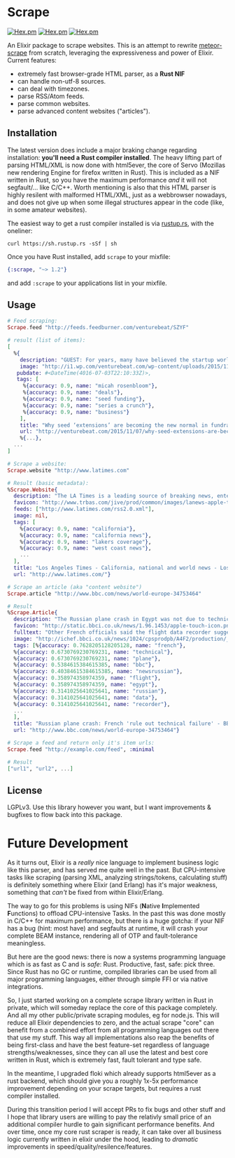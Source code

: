 # Scrape

[![Hex.pm](https://img.shields.io/hexpm/dt/scrape.svg)](https://hex.pm/packages/scrape)
[![Hex.pm](https://img.shields.io/hexpm/v/scrape.svg)](https://hex.pm/packages/scrape)
[![Hex.pm](https://img.shields.io/hexpm/l/scrape.svg)](https://hex.pm/packages/scrape)

An Elixir package to scrape websites. This is an attempt to rewrite
[meteor-scrape](https://github.com/Anonyfox/meteor-scrape) from scratch,
leveraging the expressiveness and power of Elixir. Current features:

- extremely fast browser-grade HTML parser, as a **Rust NIF**
- can handle non-utf-8 sources.
- can deal with timezones.
- parse RSS/Atom feeds.
- parse common websites.
- parse advanced content websites ("articles").

## Installation

The latest version does include a major braking change regarding installation:
**you'll need a Rust compiler installed**. The heavy lifting part of parsing
HTML/XML is now done with html5ever, the core of Servo (Mozillas new rendering
Engine for firefox written in Rust). This is included as a NIF written in Rust,
so you have the maximum performance *and* it will not segfault/... like C/C++.
Worth mentioning is also that this HTML parser is highly resilent with
malformed HTML/XML, just as a webbrowser nowadays, and does not give up when
some illegal structures appear in the code (like, in some amateur websites).

The easiest way to get a rust compiler installed is via
[rustup.rs](https://www.rustup.rs), with the oneliner:

`curl https://sh.rustup.rs -sSf | sh`

Once you have Rust installed, add `scrape` to your mixfile:

````Elixir
{:scrape, "~> 1.2"}
````

and add `:scrape` to your applications list in your mixfile.

## Usage

````Elixir
# Feed scraping:
Scrape.feed "http://feeds.feedburner.com/venturebeat/SZYF"

# result (list of items):
[
  %{
    description: "GUEST: For years, many have believed the startup world would be doomed by the “Series A Crunch,” the natural result of an explosion of seed funding paired with an increasingly high bar required to earn a Series A. Industry observers believed we’d be witnessing a train wreck of epic proportions as companies died off. But the […]",
    image: "http://i1.wp.com/venturebeat.com/wp-content/uploads/2015/11/seed-extensions.jpg?resize=160%2C140",
   pubdate: #<DateTime(4016-07-03T22:10:33Z)>,
   tags: [
     %{accuracy: 0.9, name: "micah rosenbloom"},
     %{accuracy: 0.9, name: "deals"},
     %{accuracy: 0.9, name: "seed funding"},
     %{accuracy: 0.9, name: "series a crunch"},
     %{accuracy: 0.9, name: "business"}
    ],
    title: "Why seed ‘extensions’ are becoming the new normal in fundraising",
    url: "http://venturebeat.com/2015/11/07/why-seed-extensions-are-becoming-the-new-normal-in-fundraising/"},
    %{...},
  ...
]
````

````Elixir
# Scrape a website:
Scrape.website "http://www.latimes.com"

# Result (basic metadata):
%Scrape.Website{
  description: "The LA Times is a leading source of breaking news, entertainment, sports, politics, and more for Southern California and the world.",
  favicon: "http://www.trbas.com/jive/prod/common/images/lanews-apple-touch-icon.1q2w3_9ffdb679907f116af126c65ff1edb27a.png",
  feeds: ["http://www.latimes.com/rss2.0.xml"],
  image: nil,
  tags: [
    %{accuracy: 0.9, name: "california"},
    %{accuracy: 0.9, name: "california news"},
    %{accuracy: 0.9, name: "lakers coverage"},
    %{accuracy: 0.9, name: "west coast news"},
    ...
  ],
  title: "Los Angeles Times - California, national and world news - Los Angeles Times",
  url: "http://www.latimes.com/"}
````

````Elixir
# Scrape an article (aka "content website")
Scrape.article "http://www.bbc.com/news/world-europe-34753464"

# Result
%Scrape.Article{
  description: "The Russian plane crash in Egypt was not due to technical failures, say French aviation officials, adding that the flight data recorder suggests a \"violent, sudden\" explosion.",
  favicon: "http://static.bbci.co.uk/news/1.96.1453/apple-touch-icon.png",
  fulltext: "Other French officials said the flight data recorder suggested a \"violent, sudden\" explosion caused the crash, killing all 224 people on board.\n\nThe Metrojet Airbus A321 was flying [...shortened...]",
  image: "http://ichef.bbci.co.uk/news/1024/cpsprodpb/A4F2/production/_86562224_86562223.jpg",
  tags: [%{accuracy: 0.7628205128205128, name: "french"},
  %{accuracy: 0.6730769230769231, name: "technical"},
  %{accuracy: 0.6730769230769231, name: "plane"},
  %{accuracy: 0.5384615384615385, name: "bbc"},
  %{accuracy: 0.40384615384615385, name: "newsrussian"},
  %{accuracy: 0.358974358974359, name: "flight"},
  %{accuracy: 0.358974358974359, name: "egypt"},
  %{accuracy: 0.3141025641025641, name: "russian"},
  %{accuracy: 0.3141025641025641, name: "data"},
  %{accuracy: 0.3141025641025641, name: "recorder"},
  ...
  ],
  title: "Russian plane crash: French 'rule out technical failure' - BBC News",
  url: "http://www.bbc.com/news/world-europe-34753464"}
````

````Elixir
# Scrape a feed and return only it's item urls:
Scrape.feed "http://example.com/feed", :minimal

# Result
["url1", "url2", ...]
````

## License

LGPLv3. Use this library however you want, but I want improvements & bugfixes
to flow back into this package.

# Future Development

As it turns out, Elixir is a *really* nice language to implement business logic
like this parser, and has served me quite well in the past. But CPU-intensive
tasks like scraping (parsing XML, analyzing strings/tokens, calculating stuff)
is definitely something where Elixir (and Erlang) has it's major weakness,
something that *can't* be fixed from within Elixir/Erlang.

The way to go for this problems is using NIFs
(**N**ative **I**mplemented **F**unctions) to offload CPU-intensive Tasks. In
the past this was done mostly in C/C++ for maximum performance, but there is
a huge gotcha: if your NIF has a bug (hint: most have) and segfaults at runtime,
it will crash your complete BEAM instance, rendering all of OTP and
fault-tolerance meaningless.

But here are the good news: there is now a systems programming language which is
as fast as C and is *safe*: Rust. Productive, fast, safe: pick three. Since
Rust has no GC or runtime, compiled libraries can be used from all major
programming languages, either through simple FFI or via native integrations.

So, I just started working on a complete scrape library written in Rust in
private, which will someday replace the core of this package completely. And
all my other public/private scraping modules, eg for node.js. This will reduce
all Elixir dependencies to zero, and the actual scrape "core" can benefit from
a combined effort from all programming languages out there that use my stuff.
This way all implementations also reap the benefits of being first-class and
have the best feature-set regardless of language strengths/weaknesses, since
they can all use the latest and best core written in Rust, which is extremely
fast, fault tolerant and type safe.

In the meantime, I upgraded floki which already supports html5ever as a
rust backend, which should give you a roughly 1x-5x performance improvement
depending on your scrape targets, but requires a rust compiler installed.

During this transition period I will accept PRs to fix bugs and other stuff and
I hope that library users are willing to pay the relativly small price of an
additional compiler hurdle to gain significant performance benefits. And over
time, once my core rust scraper is ready, it can take over all business logic
currently written in elixir under the hood, leading to *dramatic* improvements
in speed/quality/resilence/features.